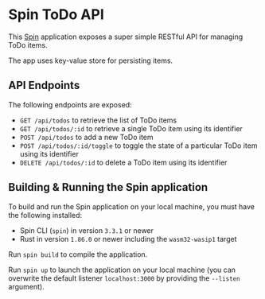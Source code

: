 # Spin ToDo API

This [Spin](https://github.com/spinframework/spin) application exposes a super simple RESTful API for managing ToDo items.

The app uses key-value store for persisting items.

## API Endpoints

The following endpoints are exposed:

- `GET /api/todos` to retrieve the list of ToDo items
- `GET /api/todos/:id` to retrieve a single ToDo item using its identifier
- `POST /api/todos` to add a new ToDo item
- `POST /api/todos/:id/toggle` to toggle the state of a particular ToDo item using its identifier
- `DELETE /api/todos/:id` to delete a ToDo item using its identifier

## Building & Running the Spin application

To build and run the Spin application on your local machine, you must have the following installed:

- Spin CLI (`spin`) in version `3.3.1` or newer
- Rust in version `1.86.0` or newer including the `wasm32-wasip1` target

Run `spin build` to compile the application.

Run `spin up` to launch the application on your local machine (you can overwrite the default listener `localhost:3000` by providing the `--listen` argument).
